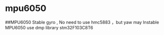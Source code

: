 ﻿# mpu6050
##MPU6050 
Stable gyro , No need to use hmc5883 ，but yaw may Instable
MPU6050 use dmp library
stm32F103C8T6 

<hello world>